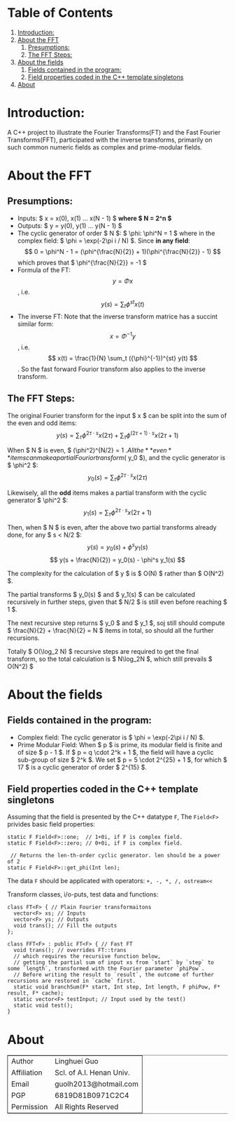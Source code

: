 
# Table of Contents

1.  [Introduction:](#org3189d91)
2.  [About the FFT](#orge31a373)
    1.  [Presumptions:](#org45611f0)
    2.  [The FFT Steps:](#org3a24fb0)
3.  [About the fields](#orgc86dbce)
    1.  [Fields contained in the program:](#orgd525564)
    2.  [Field properties coded in the C++ template singletons](#org5449518)
4.  [About](#org9196387)



<a id="org3189d91"></a>

# Introduction:

A C++ project to illustrate the Fourier Transforms(FT) and the Fast Fourier Transforms(FFT),
participated with the inverse transforms,
primarily on such common numeric fields as complex and prime-modular fields.


<a id="orge31a373"></a>

# About the FFT


<a id="org45611f0"></a>

## Presumptions:

-   Inputs: $ x = x(0), x(1) ... x(N - 1) $ **where $ N = 2^n $**
-   Outputs: $ y = y(0), y(1) ... y(N - 1) $
-   The cyclic generator of order	$ N $: $ \phi: \phi^N = 1 $ where in the complex field: $ \phi = \exp(-2\pi i / N) $. Since **in any field**: $$ 0 = \phi^N - 1 = (\phi^{\frac{N}{2}} + 1)(\phi^{\frac{N}{2}} - 1) $$ which proves that <span class="underline">$ \phi^{\frac{N}{2}} = -1 $</span>
-   Formula of the FT:
    $$ y = \Phi x $$, i.e.
    $$ y(s) = \sum_t \phi^{st} x(t) $$
-   The inverse FT:
    Note that the inverse transform matrice has a succint similar form:
    $$ x = \Phi^{-1}y $$, i.e.
    $$ x(t) = \frac{1}{N} \sum_t ({\phi}^{-1})^{st} y(t) $$.
    So the fast forward Fourior transform also applies to the inverse transform.


<a id="org3a24fb0"></a>

## The FFT Steps:

The original Fourier transform for the input $ x $ can be <span class="underline">split into the sum of the even and odd items</span>:
$$ y(s) = \sum_{\tau} \phi^{2\tau \cdot s}x(2\tau)  + \sum_{\tau} \phi^{(2\tau + 1) \cdot s} x(2\tau + 1)$$

When $ N $ is even, $ (\phi^2)^{N/2} = 1 $.
All the **even** items can make a partial Fourior transform ($ y_0 $), and the cyclic generator is $ \phi^2 $:
$$ y_0(s) = \sum_{\tau} \phi^{2\tau \cdot s} x(2\tau) $$

Likewisely, all the **odd** items makes a partial transform with the cyclic generator $ \phi^2 $:
$$ y_1(s) = \sum_{\tau} \phi^{2\tau \cdot s} x(2\tau + 1)$$

Then, when $ N $ is even, after the above two partial transforms already done, for any $ s < N/2 $:
$$ y(s) = y_0(s) + \phi^s y_1(s) $$
$$ y(s + \frac{N}{2}) = y_0(s) - \phi^s y_1(s)  $$

The complexity for the calculation of $ y $ is $ O(N) $ <span class="underline">rather than $ O(N^2) $</span>.

The partial transforms $ y_0(s) $ and $ y_1(s) $ can be calculated recursively in further steps, given that <span class="underline">$ N/2 $ is still even</span> before reaching $ 1 $.

The next recursive step returns $ y_0 $ and $ y_1 $, soj still should compute $ \frac{N}{2} + \frac{N}{2} = N $ items in total, so should all the further recursions.

Totally $ O(\log_2 N) $ recursive steps are required to get the final transform, so the total calculation is $ N\log_2N $, which still prevails $ O(N^2) $


<a id="orgc86dbce"></a>

# About the fields


<a id="orgd525564"></a>

## Fields contained in the program:

-   Complex field: The cyclic generator is $ \phi = \exp(-2\pi i / N) $.
-   Prime Modular Field: When $ p $ is prime, its modular field is finite and of size $ p - 1 $.
    If $ p = q \cdot 2^k + 1 $, the field will have a cyclic sub-group of size $ 2^k $.
    We set $ p = 5 \cdot 2^{25} + 1 $, for which $ 17 $ is a cyclic generator of order $ 2^{15} $.


<a id="org5449518"></a>

## Field properties coded in the C++ template singletons

Assuming that the field is presented by the C++ datatype `F`, The `Field<F>` privides basic field properties:

    static F Field<F>::one;  // 1+0i, if F is complex field.
    static F Field<F>::zero; // 0+0i, if F is complex field.
    
     // Returns the len-th-order cyclic generator. len should be a power of 2 
    static F Field<F>::get_phi(Int len); 

The data `F` should be applicated with operators: `+, -, *, /, ostream<<`

Transform classes, i/o-puts, test data and functions:

    class FT<F> { // Plain Fourier transformaitons
      vector<F> xs; // Inputs
      vector<F> ys; // Outputs
      void trans(); // Fill the outputs
    };
    
    class FFT<F> : public FT<F> { // Fast FT
      void trans(); // overrides FT::trans
      // which requires the recursive function below, 
      // getting the partial sum of input xs from `start` by `step` to some `length`, transformed with the Fourier parameter `phiPow`.
      // Before writing the result to `result`, the outcome of further recursions are restored in `cache` first. 
      static void branchSum(F* start, Int step, Int length, F phiPow, F* result, F* cache);
      static vector<F> testInput; // Input used by the test()
      static void test();
    }


<a id="org9196387"></a>

# About

<table border="2" cellspacing="0" cellpadding="6" rules="groups" frame="hsides">


<colgroup>
<col  class="org-left" />

<col  class="org-left" />
</colgroup>
<tbody>
<tr>
<td class="org-left">Author</td>
<td class="org-left">Linghuei Guo</td>
</tr>

<tr>
<td class="org-left">Affiliation</td>
<td class="org-left">Scl. of A.I. Henan Univ.</td>
</tr>

<tr>
<td class="org-left">Email</td>
<td class="org-left">guolh2013@hotmail.com</td>
</tr>

<tr>
<td class="org-left">PGP</td>
<td class="org-left">6819D81B0971C2C4</td>
</tr>

<tr>
<td class="org-left">Permission</td>
<td class="org-left">All Rights Reserved</td>
</tr>
</tbody>
</table>

